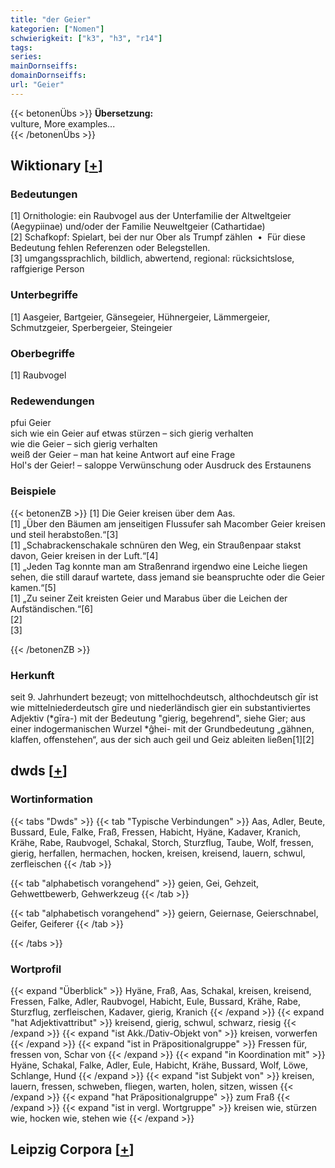 ```yaml
---
title: "der Geier"
kategorien: ["Nomen"]
schwierigkeit: ["k3", "h3", "r14"]
tags:
series:
mainDornseiffs:
domainDornseiffs:
url: "Geier"
---
```


{{< betonenÜbs >}}
**Übersetzung:**  
vulture, More examples...  
{{< /betonenÜbs >}}

## Wiktionary [[+](https://de.wiktionary.org/wiki/Geier)]

### Bedeutungen
[1] Ornithologie: ein Raubvogel aus der Unterfamilie der Altweltgeier (Aegypiinae) und/oder der Familie Neuweltgeier (Cathartidae)  
[2] Schafkopf: Spielart, bei der nur Ober als Trumpf zählen  •  Für diese Bedeutung fehlen Referenzen oder Belegstellen.  
[3] umgangssprachlich, bildlich, abwertend, regional: rücksichtslose, raffgierige Person  

### Unterbegriffe
[1] Aasgeier, Bartgeier, Gänsegeier, Hühnergeier, Lämmergeier, Schmutzgeier, Sperbergeier, Steingeier  

### Oberbegriffe
[1] Raubvogel  

### Redewendungen
pfui Geier  
sich wie ein Geier auf etwas stürzen – sich gierig verhalten  
wie die Geier – sich gierig verhalten  
weiß der Geier – man hat keine Antwort auf eine Frage  
Hol's der Geier! – saloppe Verwünschung oder Ausdruck des Erstaunens  

### Beispiele
{{< betonenZB >}}
[1] Die Geier kreisen über dem Aas.  
[1] „Über den Bäumen am jenseitigen Flussufer sah Macomber Geier kreisen und steil herabstoßen.“[3]  
[1] „Schabrackenschakale schnüren den Weg, ein Straußenpaar stakst davon, Geier kreisen in der Luft.“[4]  
[1] „Jeden Tag konnte man am Straßenrand irgendwo eine Leiche liegen sehen, die still darauf wartete, dass jemand sie beanspruchte oder die Geier kamen.“[5]  
[1] „Zu seiner Zeit kreisten Geier und Marabus über die Leichen der Aufständischen.“[6]  
[2]  
[3]  

{{< /betonenZB >}}
### Herkunft
seit 9. Jahrhundert bezeugt; von mittelhochdeutsch, althochdeutsch gīr ist wie mittelniederdeutsch gīre und niederländisch gier ein substantiviertes Adjektiv (*gīra-) mit der Bedeutung "gierig, begehrend", siehe Gier; aus einer indogermanischen Wurzel *ĝhei- mit der Grundbedeutung „gähnen, klaffen, offenstehen“, aus der sich auch geil und Geiz ableiten ließen[1][2]  



## dwds [[+](https://www.dwds.de/wb/Geier)]

### Wortinformation
{{< tabs "Dwds" >}}
{{< tab "Typische Verbindungen" >}}
Aas, Adler, Beute, Bussard, Eule, Falke, Fraß, Fressen, Habicht, Hyäne, Kadaver, Kranich, Krähe, Rabe, Raubvogel, Schakal, Storch, Sturzflug, Taube, Wolf, fressen, gierig, herfallen, hermachen, hocken, kreisen, kreisend, lauern, schwul, zerfleischen
{{< /tab >}}

{{< tab "alphabetisch vorangehend" >}}
geien, Gei, Gehzeit, Gehwettbewerb, Gehwerkzeug
{{< /tab >}}

{{< tab "alphabetisch vorangehend" >}}
geiern, Geiernase, Geierschnabel, Geifer, Geiferer
{{< /tab >}}

{{< /tabs >}}

### Wortprofil
{{< expand "Überblick" >}} Hyäne, Fraß, Aas, Schakal, kreisen, kreisend, Fressen, Falke, Adler, Raubvogel, Habicht, Eule, Bussard, Krähe, Rabe, Sturzflug, zerfleischen, Kadaver, gierig, Kranich {{< /expand >}}
{{< expand "hat Adjektivattribut" >}} kreisend, gierig, schwul, schwarz, riesig {{< /expand >}}
{{< expand "ist Akk./Dativ-Objekt von" >}} kreisen, vorwerfen {{< /expand >}}
{{< expand "ist in Präpositionalgruppe" >}} Fressen für, fressen von, Schar von {{< /expand >}}
{{< expand "in Koordination mit" >}} Hyäne, Schakal, Falke, Adler, Eule, Habicht, Krähe, Bussard, Wolf, Löwe, Schlange, Hund {{< /expand >}}
{{< expand "ist Subjekt von" >}} kreisen, lauern, fressen, schweben, fliegen, warten, holen, sitzen, wissen {{< /expand >}}
{{< expand "hat Präpositionalgruppe" >}} zum Fraß {{< /expand >}}
{{< expand "ist in vergl. Wortgruppe" >}} kreisen wie, stürzen wie, hocken wie, stehen wie {{< /expand >}}

## Leipzig Corpora [[+](https://corpora.uni-leipzig.de/en/res?word=Geier&corpusId=deu_newscrawl-public_2018)]

